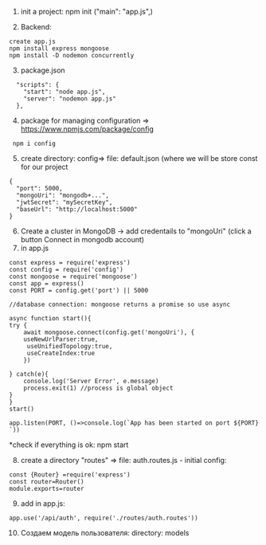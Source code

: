 1) init a project:
npm init ("main": "app.js",)

2) Backend:

```
create app.js
npm install express mongoose
npm install -D nodemon concurrently
```
3) package.json
```
  "scripts": {
    "start": "node app.js",
    "server": "nodemon app.js"
  },
```
4) package for managing configuration => https://www.npmjs.com/package/config
```
 npm i config
 ```
5) create directory: config=> file: default.json (where we will be store const for our project
```
{
  "port": 5000,
  "mongoUri": "mongodb+...",
  "jwtSecret": "mySecretKey",
  "baseUrl": "http://localhost:5000"
}
```
6) Create a cluster in MongoDB -> add credentails to "mongoUri" (click a button Connect in mongodb account)
7) in app.js
```
const express = require('express')
const config = require('config')
const mongoose = require('mongoose')
const app = express()
const PORT = config.get('port') || 5000

//database connection: mongoose returns a promise so use async

async function start(){
try {
    await mongoose.connect(config.get('mongoUri'), {
    useNewUrlParser:true,
     useUnifiedTopology:true,
     useCreateIndex:true
    })

} catch(e){
    console.log('Server Error', e.message)
    process.exit(1) //process is global object
}
}
start()

app.listen(PORT, ()=>console.log(`App has been started on port ${PORT} `))

```
*check if everything is ok: npm start

8) create a directory "routes" => file: auth.routes.js - initial config:

```
const {Router} =require('express')
const router=Router()
module.exports=router
```
9) add in app.js:
```
app.use('/api/auth', require('./routes/auth.routes'))
```
10. Создаем модель пользователя: directory: models

